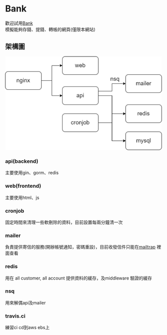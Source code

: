 # Bank
歡迎試用[Bank](http://bank-env.eba-anpfsyzx.ap-northeast-1.elasticbeanstalk.com/) <BR>
模擬能夠存錢、提錢、轉帳的網頁(僅限本網站) <br>

## 架構圖
![image](https://github.com/zaqxsw800402/account_api_redis/blob/master/picture/bank.drawio.png?raw=true)

### api(backend)
主要使用gin、gorm、redis
### web(frontend)
主要使用html、js
### cronjob
固定時間來清理一些軟刪除的資料，目前設置每兩分鐘清一次
### mailer
負責提供寄信的服務(開辦帳號通知，密碼重設)，目前收發信件只能在[mailtrap](https://mailtrap.io/) 裡面查看
### redis
用在 all customer, all account 提供資料的緩存，及middleware 驗證的緩存 
### nsq
用來解偶api及mailer
### travis.ci
練習ci cd到aws ebs上


